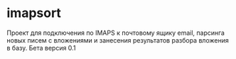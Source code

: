 # imapsort
Проект для подключения по IMAPS к почтовому ящику email, парсинга новых писем с вложениями 
и занесения результатов разбора вложения в базу. Бета версия 0.1
